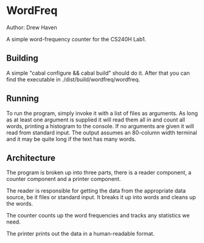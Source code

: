 # WordFreq

Author: Drew Haven

A simple word-frequency counter for the CS240H Lab1.

## Building

A simple "cabal configure && cabal build" should do it.  After that you can find the executable in ./dist/build/wordfreq/wordfreq.

## Running

To run the program, simply invoke it with a list of files as arguments.  As long as at least one argument is supplied it will read them all in and count all words, printing a histogram to the console.  If no arguments are given it will read from standard input.  The output assumes an 80-column width terminal and it may be quite long if the text has many words.

## Architecture

The program is broken up into three parts, there is a reader component, a counter component and a printer component.

The reader is responsible for getting the data from the appropriate data source, be it files or standard input.  It breaks it up into words and cleans up the words.

The counter counts up the word frequencies and tracks any statistics we need.

The printer prints out the data in a human-readable format.

